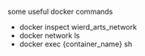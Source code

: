 some useful docker commands

* docker inspect wierd_arts_network
* docker network ls
* docker exec {container_name} sh
